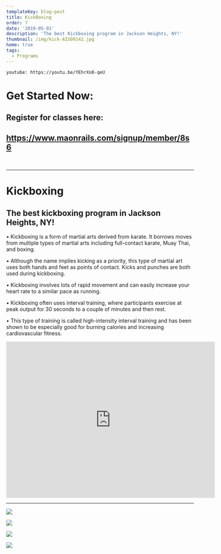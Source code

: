 ```yaml
---
templateKey: blog-post
title: KickBoxing
order: 7
date: '2019-05-01'
description: 'The best Kickboxing program in Jackson Heights, NY!'
thumbnail: /img/kick-AIS09142.jpg
home: true
tags:
  - Programs
---
```

`youtube: https://youtu.be/YEhrXn8-qeU`

# Get Started Now:

## Register for classes here:

## <https://www.maonrails.com/signup/member/8s6>

<br>

- - -

# Kickboxing

## The best kickboxing program in Jackson Heights, NY!

• Kickboxing is a form of martial arts derived from karate. It borrows moves from multiple types of martial arts including full-contact karate, Muay Thai, and boxing.

• Although the name implies kicking as a priority, this type of martial art uses both hands and feet as points of contact. Kicks and punches are both used during kickboxing.

• Kickboxing involves lots of rapid movement and can easily increase your heart rate to a similar pace as running.

• Kickboxing often uses interval training, where participants exercise at peak output for 30 seconds to a couple of minutes and then rest.

• This type of training is called high-intensity interval training and has been shown to be especially good for burning calories and increasing cardiovascular fitness.

<iframe src="https://www.facebook.com/plugins/video.php?height=420&href=https%3A%2F%2Fwww.facebook.com%2FATjiujitsuNYC%2Fvideos%2F3598067186957396%2F&show_text=false&width=560" width="560" height="420" style="border:none;overflow:hidden" scrolling="no" frameborder="0" allowfullscreen="true" allow="autoplay; clipboard-write; encrypted-media; picture-in-picture; web-share" allowFullScreen="true"></iframe>

- - -

![](/img/dsc00260.jpg)

![](/img/dsc00289.jpg)

![](/img/dsc00224.jpg)

![](/img/dsc00244.jpg)
